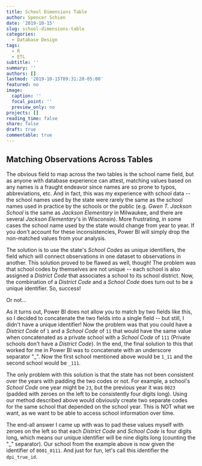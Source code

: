 ```yaml
---
title: School Dimensions Table
author: Spencer Schien
date: '2019-10-15'
slug: school-dimensions-table
categories:
  - Database Design
tags:
  - R
  - ETL
subtitle: ''
summary: ''
authors: []
lastmod: '2019-10-15T09:31:20-05:00'
featured: no
image:
  caption: ''
  focal_point: ''
  preview_only: no
projects: []
reading_time: false
share: false
draft: true
commentable: true
---
```



## Matching Observations Across Tables

The obvious field to map across the two tables is the school name field, but as anyone with database experience can attest, matching values based on any names is a fraught endeavor since names are so prone to typos, abbreviations, etc.  And in fact, this was my experience with school data -- the school names used by the state were rarely the same as the school names used in practice by the schools or the public (e.g. *Gwen T. Jackson School* is the same as *Jackson Elementary* in Milwaukee, and there are several *Jackson Elementary*'s in Wisconsin).  More frustrating, in some cases the school name used by the state would change from year to year.  If you don't account for these inconsistencies, Power BI will simply drop the non-matched values from your analysis.

The solution is to use the state's *School Codes* as unique identifiers, the field which will connect observations in one dataset to observations in another.  This solution proved to be flawed as well, though!  The problem was that school codes by themselves are not unique -- each school is also assigned a *District Code* that associates a school to its school district.  Now, the combination of a *District Code* and a *School Code* does turn out to be a unique identifier.  So, success!

Or not...  

As it turns out, Power BI does not allow you to match by two fields like this, so I decided to concatenate the two fields into a single field -- but still, I didn't have a unique identifier!  Now the problem was that you could have a *District Code* of `1` and a *School Code* of `11` that would have the same value when concatenated as a private school with a *School Code* of `111` (Private schools don't have a *District Code*).  In the end, the final solution to this that worked for me in Power BI was to concatenate with an underscore separator "_".  Now the first school mentioned above would be `1_11` and the second school would be `_111`.

The only problem with this solution is that the state has not been consistent over the years with padding the two codes or not.  For example, a school's *School Code* one year might be `23`, but the previous year it was `0023` (padded with zeroes on the left to be consistently four digits long).  Using our method described above would obviously create two separate codes for the same school that depended on the school year.  This is NOT what we want, as we want to be able to access school information over time.

The end-all answer I came up with was to pad these values myself with zeroes on the left so that each *District Code* and *School Code* is four digits long, which means our unique identifier will be nine digits long (counting the "_" separator).  Our school from the example above is now given the identifier of `0001_0111`.  And just for fun, let's call this identifier the `dpi_true_id`.  
